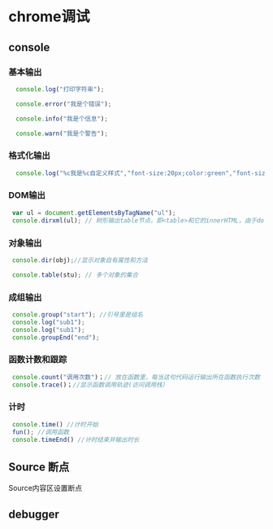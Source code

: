 # chrome调试

## console

### 基本输出

```js
  console.log("打印字符串");
```

```js
  console.error("我是个错误");
```

```js
  console.info("我是个信息");
```

```js
  console.warn("我是个警告");
```

### 格式化输出

```js
  console.log("%c我是%c自定义样式","font-size:20px;color:green","font-size:10px;color:red");
```

### DOM输出

```js
 var ul = document.getElementsByTagName("ul");
 console.dirxml(ul); // 树形输出table节点，即<table>和它的innerHTML，由于document.getElementsByTagName是动态的，所以这个得到的结果肯定是动态的
```

### 对象输出

```js
 console.dir(obj);//显示对象自有属性和方法
```

```js
 console.table(stu); // 多个对象的集合
```

### 成组输出

```js
 console.group("start"); //引号里是组名
 console.log("sub1");
 console.log("sub1");
 console.groupEnd("end");
```

### 函数计数和跟踪

```js
 console.count("调用次数")；// 放在函数里，每当这句代码运行输出所在函数执行次数
 console.trace()；//显示函数调用轨迹(访问调用栈）
```

### 计时

```js
 console.time() //计时开始
 fun(); //调用函数
 console.timeEnd() //计时结束并输出时长
```

## Source 断点

Source内容区设置断点

## debugger
